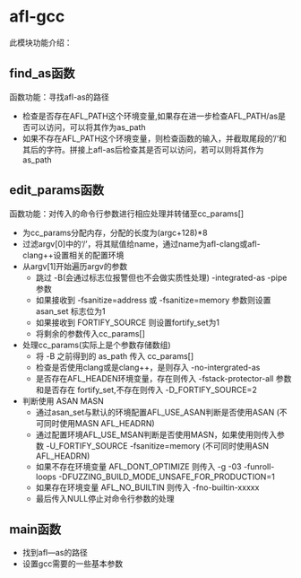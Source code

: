 # afl-gcc
此模块功能介绍：

## find_as函数
函数功能：寻找afl-as的路径
- 检查是否存在AFL_PATH这个环境变量,如果存在进一步检查AFL_PATH/as是否可以访问，可以将其作为as_path
- 如果不存在AFL_PATH这个环境变量，则检查函数的输入，并截取尾段的’/‘和其后的字符。拼接上afl-as后检查其是否可以访问，若可以则将其作为as_path

## edit_params函数
函数功能：对传入的命令行参数进行相应处理并转储至cc_params[]
- 为cc_params分配内存，分配的长度为(argc+128)*8
- 过滤argv[0]中的‘/’，将其赋值给name，通过name为afl-clang或afl-clang++设置相关的配置环境
- 从argv[1]开始遍历argv的参数 
  - 跳过 -B(会通过标志位报警但也不会做实质性处理) -integrated-as -pipe参数
  - 如果接收到 -fsanitize=address 或 -fsanitize=memory 参数则设置 asan_set 标志位为1
  - 如果接收到 FORTIFY_SOURCE 则设置fortify_set为1 
  - 将剩余的参数传入cc_params[]
- 处理cc_params(实际上是个参数存储数组)
  - 将 -B 之前得到的 as_path 传入 cc_params[]
  - 检查是否使用clang或是clang++，是则存入 -no-intergrated-as
  - 是否存在AFL_HEADEN环境变量，存在则传入 -fstack-protector-all 参数和是否存在 fortify_set,不存在则传入 -D_FORTIFY_SOURCE=2
- 判断使用 ASAN MASN 
  - 通过asan_set与默认的环境配置AFL_USE_ASAN判断是否使用ASAN (不可同时使用MASN AFL_HEADRN)
  - 通过配置环境AFL_USE_MSAN判断是否使用MASN，如果使用则传入参数 -U_FORTIFY_SOURCE -fsanitize=memory (不可同时使用ASN AFL_HEADRN)
  - 如果不存在环境变量 AFL_DONT_OPTIMIZE 则传入 -g -03 -funroll-loops -DFUZZING_BUILD_MODE_UNSAFE_FOR_PRODUCTION=1       
  - 如果存在环境变量 AFL_NO_BUILTIN 则传入 -fno-builtin-xxxxx
  - 最后传入NULL停止对命令行参数的处理

## main函数
- 找到afl—as的路径  
- 设置gcc需要的一些基本参数   